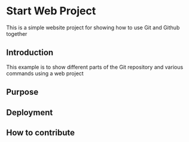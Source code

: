 # Start Web Project
This is a simple website project for showing how to use Git and Github together
## Introduction

This example  is to show different parts of the Git repository and various commands using a web project
## Purpose
## Deployment
## How to contribute